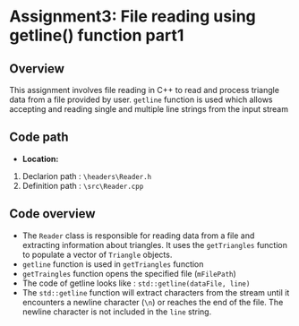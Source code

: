 # Assignment3: File reading using getline() function part1
 
## Overview
This assignment involves file reading in C++ to read and process triangle data from a file provided by user. `getline` function is used which allows accepting and reading single and multiple line strings from the input stream

## Code path

- **Location:** 
1. Declarion path : `\headers\Reader.h`
2. Definition path : `\src\Reader.cpp`
 
## Code overview

- The `Reader` class is responsible for reading data from a file and extracting information about triangles. It uses the `getTriangles` function to populate a vector of `Triangle` objects.
- `getline` function is used in `getTriangles` function
- `getTraingles` function opens the specified file (`mFilePath`)
- The code of getline looks like : `std::getline(dataFile, line)`
- The `std::getline` function will extract characters from the stream until it encounters a newline character (`\n`) or reaches the end of the file. The newline character is not included in the `line` string. 
